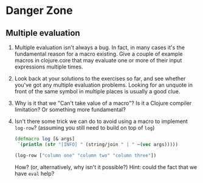 # Danger Zone

## Multiple evaluation

1. Multiple evaluation isn't always a bug. In fact, in many cases it's the
   fundamental reason for a macro existing. Give a couple of example macros in
   clojure.core that may evaluate one or more of their input expressions
   multiple times.

2. Look back at your solutions to the exercises so far, and see whether you've
   got any multiple evaluation problems. Looking for an unquote in front of the
   same symbol in multiple places is usually a good clue.

3. Why is it that we "Can't take value of a macro"? Is it a Clojure compiler limitation?
   Or something more fundamental?

4. Isn't there some trick we can do to avoid using a macro to implement
   `log-row`?  (assuming you still need to build on top of `log`)

    ```clojure
    (defmacro log [& args]
     `(println (str "[INFO] " (string/join " | " ~(vec args)))))

    (log-row ["column one" "column two" "column three"])
    ```

   How? (or, alternatively, why isn't it possible?) Hint: could the fact that
   we have `eval` help?


